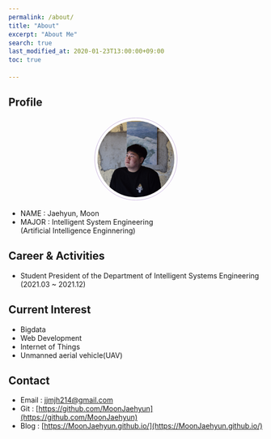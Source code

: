 ```yaml
---
permalink: /about/
title: "About"
excerpt: "About Me"
search: true
last_modified_at: 2020-01-23T13:00:00+09:00
toc: true

--- 
```


## Profile
<center><img src="/assets/img/me.jpg" width="30%" height="30%" style="
border: 1px solid #cab6de;
border-radius: 50%;
padding: 5px;
-moz-border-radius: 50%;
-khtml-border-radius: 50%;
-webkit-border-radius: 50%;
"></center>


* NAME : Jaehyun, Moon
* MAJOR : Intelligent System Engineering  
    (Artificial Intelligence Enginnering)

## Career & Activities
 - Student President of the Department of Intelligent Systems Engineering
 (2021.03 ~ 2021.12)
## Current Interest
 * Bigdata
 * Web Development
 * Internet of Things
 * Unmanned aerial vehicle(UAV)

## Contact
 * Email : jjmjh214@gmail.com
 * Git : [https://github.com/MoonJaehyun](https://github.com/MoonJaehyun)
 * Blog : [https://MoonJaehyun.github.io/](https://MoonJaehyun.github.io/)

